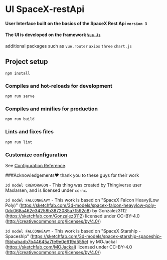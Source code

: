 # UI SpaceX-restApi
#### User Interface built on the basics of the SpaceX Rest Api `version 3`
#### The UI is developed on the framework [`Vue.Js`][0]
additional packages such as
`vue.router` `axios` `three`  `chart.js`

## Project setup
```
npm install
```

### Compiles and hot-reloads for development
```
npm run serve
```

### Compiles and minifies for production
```
npm run build
```

### Lints and fixes files
```
npm run lint
```
[0]:https://vuejs.org/

### Customize configuration
See [Configuration Reference](https://cli.vuejs.org/config/).


###Acknowledgements:heart:
thank you to these guys for their work

`3d model CREWDRAGON` - This thing was created by Thingiverse user Maxlarsen, and is licensed under `cc-nc`.


`3d model FALCONHEAVY` - This work is based on "SpaceX Falcon Heavy(Low Poly)" (https://sketchfab.com/3d-models/spacex-falcon-heavylow-poly-0dc068a462e34258b3872085a7f592c8) by Gonzalez3112 (https://sketchfab.com/Gonzalez3112) licensed under CC-BY-4.0 (http://creativecommons.org/licenses/by/4.0/)

`3d model FALCONHEAVY` - This work is based on "SpaceX Starship - Spaceship" (https://sketchfab.com/3d-models/spacex-starship-spaceship-f5bbabadb7b44645a7fe9e0e619d555e) by MOJackal (https://sketchfab.com/MOJackal) licensed under CC-BY-4.0 (http://creativecommons.org/licenses/by/4.0/)
